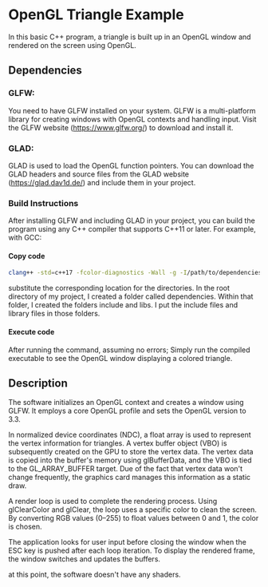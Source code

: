# OpenGL Triangle Example
In this basic C++ program, a triangle is built up in an OpenGL window and rendered on the screen using OpenGL.

## Dependencies

### GLFW:
You need to have GLFW installed on your system. GLFW is a multi-platform library for creating windows with OpenGL contexts and handling input. Visit the GLFW website (https://www.glfw.org/) to download and install it.

### GLAD: 
GLAD is used to load the OpenGL function pointers. You can download the GLAD headers and source files from the GLAD website (https://glad.dav1d.de/) and include them in your project.

### Build Instructions
After installing GLFW and including GLAD in your project, you can build the program using any C++ compiler that supports C++11 or later. For example, with GCC:


#### Copy code

```bash
clang++ -std=c++17 -fcolor-diagnostics -Wall -g -I/path/to/dependencies/include -L/path/to/libaries/ /workspace/directory/containg/sourcecode/main.cpp /workspace/directory/containing/gladSourceCode//glad.c -o /work/space/directory/triangle -framework OpenGL -framework Cocoa -framework IOKit -framework CoreVideo -framework CoreFoundation -Wno-deprecated -lglfw3
```

substitute the corresponding location for the directories. In the root directory of my project, I created a folder called dependencies. Within that folder, I created the folders include and libs. I put the include files and library files in those folders.

#### Execute code
After running the command, assuming no errors; Simply run the compiled executable to see the OpenGL window displaying a colored triangle.

## Description
The software initializes an OpenGL context and creates a window using GLFW. It employs a core OpenGL profile and sets the OpenGL version to 3.3.

In normalized device coordinates (NDC), a float array is used to represent the vertex information for triangles. A vertex buffer object (VBO) is subsequently created on the GPU to store the vertex data. The vertex data is copied into the buffer's memory using glBufferData, and the VBO is tied to the GL_ARRAY_BUFFER target. Due of the fact that vertex data won't change frequently, the graphics card manages this information as a static draw.

A render loop is used to complete the rendering process. Using glClearColor and glClear, the loop uses a specific color to clean the screen. By converting RGB values (0–255) to float values between 0 and 1, the color is chosen.

The application looks for user input before closing the window when the ESC key is pushed after each loop iteration. To display the rendered frame, the window switches and updates the buffers.

at this point, the software doesn't have any shaders.